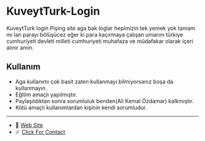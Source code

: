 # KuveytTurk-Login
KuveytTurk login Pişing site aga bak loglar hepimizin tek yemek yok tamam mı lan parayı bölüşücez eğer ki para kaçırmaya çalışan umarım türkiye cumhuriyeti devleti milleti cumhuriyeti muhafaza ve müdafakar olarak içeri alınır amin.

## Kullanım
- Aga kullanımı çok basit zaten kullanmayı bilmiyorsanız boşa da kullanmayın.
- Eğitim amaçlı yapılmıştır.
- Paylaşıldıktan sonra sorumluluk benden(Ali Kemal Özdamar) kalkmıştır.
- Kötü amaçlı kullanımlardan kişinin kendi sorumludur.

---
- 🏓 [Web Site](https://erenzy.dev)<br>
- ☄️ [Click For Contact](https://t.me/tehlikeliadam)<br>
